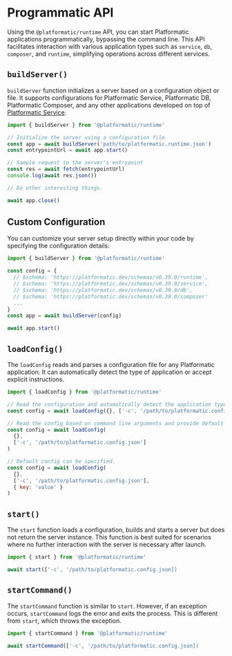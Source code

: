 # Programmatic API

Using the `@platformatic/runtime` API, you can start Platformatic applications programmatically, bypassing the command line. This API facilitates interaction with various application types such as `service`, `db`, `composer`, and `runtime`, simplifying operations across different services. 

## `buildServer()`

`buildServer` function initializes a server based on a configuration object or file. It supports configurations for Platformatic Service, Platformatic DB, Platformatic Composer, and any other applications developed on top of [Platformatic Service](../service/programmatic.md).


```js
import { buildServer } from '@platformatic/runtime'

// Initialize the server using a configuration file
const app = await buildServer('path/to/platformatic.runtime.json')
const entrypointUrl = await app.start()

// Sample request to the server's entrypoint
const res = await fetch(entrypointUrl)
console.log(await res.json())

// Do other interesting things.

await app.close()
```

## Custom Configuration 

You can customize your server setup directly within your code by specifying the configuration details:


```js
import { buildServer } from '@platformatic/runtime'

const config = {
  // $schema: 'https://platformatic.dev/schemas/v0.39.0/runtime',
  // $schema: 'https://platformatic.dev/schemas/v0.39.0/service',
  // $schema: 'https://platformatic.dev/schemas/v0.39.0/db',
  // $schema: 'https://platformatic.dev/schemas/v0.39.0/composer'
  ...
}
const app = await buildServer(config)

await app.start()
```


## `loadConfig()` 

The `loadConfig` reads and parses a configuration file for any Platformatic application. It can automatically detect the type of application or accept explicit instructions.

```js
import { loadConfig } from '@platformatic/runtime'

// Read the configuration and automatically detect the application type.
const config = await loadConfig({}, ['-c', '/path/to/platformatic.config.json'])

// Read the config based on command line arguments and provide default configuration if needed
const config = await loadConfig(
  {},
  ['-c', '/path/to/platformatic.config.json']
)

// Default config can be specified.
const config = await loadConfig(
  {},
  ['-c', '/path/to/platformatic.config.json'],
  { key: 'value' }
)
```

## `start()`

The `start` function loads a configuration, builds and starts a server but does not return the server instance. This function is best suited for scenarios where no further interaction with the server is necessary after launch.

```js
import { start } from '@platformatic/runtime'

await start(['-c', '/path/to/platformatic.config.json])
```

## `startCommand()`

The `startCommand` function is similar to `start`. However, if an exception
occurs, `startCommand` logs the error and exits the process. This is different
from `start`, which throws the exception.

```js
import { startCommand } from '@platformatic/runtime'

await startCommand(['-c', '/path/to/platformatic.config.json])
```
